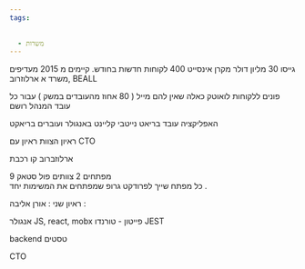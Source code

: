 ```yaml
---
tags:
  
  
  - משרות
---
```


גייסו 30 מליון דולר מקרן אינסייט 
400 לקוחות חדשות בחודש. 
קיימים מ 2015
מעדיפים משרד א
ארלוזרוב, BEALL 


פונים ללקוחות לואוטק כאלה שאין להם מייל  ( 80 אחוז מהעובדים במשק ) 
עבור כל עובד המנהל רושם 

האפליקציה עובד בריאט נייטבי 
קליינט באנגולר ועוברים בריאקט 

ראיון הצוות 
ראיון עם CTO 

ארלוזברוב קו רכבת 

9 מפתחים  2 צוותים פול סטאק  
כל מפתח שייך לפרודקט גרופ שמפתחים את המשימות יחד . 

ראיון שני : 
אורן אליבה : 
 
אנגולר JS, react, mobx
פייטון - טורנדו 
JEST 

backend
טסטים 

CTO